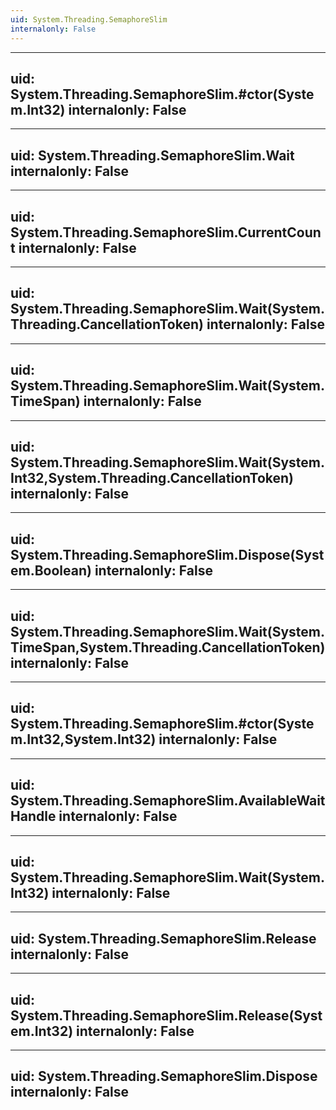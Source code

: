 ```yaml
---
uid: System.Threading.SemaphoreSlim
internalonly: False
---
```


---
uid: System.Threading.SemaphoreSlim.#ctor(System.Int32)
internalonly: False
---

---
uid: System.Threading.SemaphoreSlim.Wait
internalonly: False
---

---
uid: System.Threading.SemaphoreSlim.CurrentCount
internalonly: False
---

---
uid: System.Threading.SemaphoreSlim.Wait(System.Threading.CancellationToken)
internalonly: False
---

---
uid: System.Threading.SemaphoreSlim.Wait(System.TimeSpan)
internalonly: False
---

---
uid: System.Threading.SemaphoreSlim.Wait(System.Int32,System.Threading.CancellationToken)
internalonly: False
---

---
uid: System.Threading.SemaphoreSlim.Dispose(System.Boolean)
internalonly: False
---

---
uid: System.Threading.SemaphoreSlim.Wait(System.TimeSpan,System.Threading.CancellationToken)
internalonly: False
---

---
uid: System.Threading.SemaphoreSlim.#ctor(System.Int32,System.Int32)
internalonly: False
---

---
uid: System.Threading.SemaphoreSlim.AvailableWaitHandle
internalonly: False
---

---
uid: System.Threading.SemaphoreSlim.Wait(System.Int32)
internalonly: False
---

---
uid: System.Threading.SemaphoreSlim.Release
internalonly: False
---

---
uid: System.Threading.SemaphoreSlim.Release(System.Int32)
internalonly: False
---

---
uid: System.Threading.SemaphoreSlim.Dispose
internalonly: False
---

